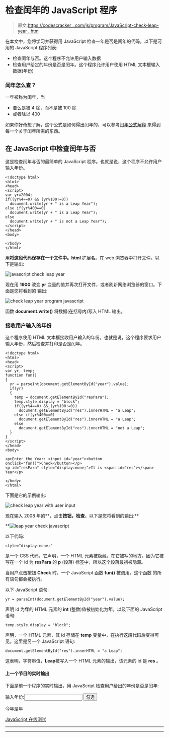 # 检查闰年的 JavaScript 程序

> 原文:[https://codescracker . com/js/program/JavaScript-check-leap-year . htm](https://codescracker.com/js/program/javascript-check-leap-year.htm)

在本文中，您将学习并获得用 JavaScript 检查一年是否是闰年的代码。以下是可用的 JavaScript 程序列表:

*   检查闰年与否。这个程序不允许用户输入数据
*   检查用户给定的年份是否是闰年。这个程序允许用户使用 HTML 文本框输入数据(年份)

### 闰年怎么查？

一年被称为闰年，当

*   要么是被 4 除，而不是被 100 除
*   或者除以 400

如果你好奇想了解，这个公式是如何得出闰年的，可以参考[闰年公式解释](/nonprog/leap-year.htm) 来得到每一个关于闰年所需的东西。

## 在 JavaScript 中检查闰年与否

这是检查闰年与否的最简单的 JavaScript 程序。也就是说，这个程序不允许用户输入年份。

```
<!doctype html>
<html>
<head>
<script>
var yr=2004;
if((yr%4==0) && (yr%100!=0))
  document.write(yr + " is a Leap Year");
else if(yr%400==0)
  document.write(yr + " is a Leap Year");
else
  document.write(yr + " is not a Leap Year");
</script>
</head>
<body>

</body>
</html>
```

用**将这段代码保存在一个文件中。html** 扩展名。在 web 浏览器中打开文件。以下是输出:

![javascript check leap year](../Images/c5fb7414a9f7fc96f59b7517e66d45c7.png)

现在用 **1900** 改变 **yr** 变量的值并再次打开文件，或者刷新网络浏览器的窗口。下面是您将看到的 输出:

![check leap year program javascript](../Images/b0288f93d0b1c72f6ba835d00820c82e.png)

函数 **document.write()** 将数据(在括号内)写入 HTML 输出。

### 接收用户输入的年份

这个程序使用 HTML 文本框接收用户输入的年份。也就是说，这个程序要求用户输入年份，然后检查并打印是否是闰年。

```
<!doctype html>
<html>
<head>
<script>
var yr, temp;
function fun()
{
  yr = parseInt(document.getElementById("year").value);
  if(yr)
  {
    temp = document.getElementById("resPara");
    temp.style.display = "block";
    if((yr%4==0) && (yr%100!=0))
      document.getElementById("res").innerHTML = "a Leap";
    else if(yr%400==0)
      document.getElementById("res").innerHTML = "a Leap";
    else
      document.getElementById("res").innerHTML = "not a Leap";
  }
}
</script>
</head>
<body>

<p>Enter the Year: <input id="year"><button onclick="fun()">Check</button></p>
<p id="resPara" style="display:none;">It is <span id="res"></span> Year</p>

</body>
</html>
```

下面是它的示例输出:

![check leap year with user input](../Images/0ec596adf6f7af6726fe6020630d62f0.png)

现在输入 2008 年的**，点击**按钮，检查**。以下是您将看到的输出:**

**![leap year check javascript](../Images/80df2d708e7bf32afe4a43788df09f50.png)

以下代码:

```
style="display:none;"
```

是一个 CSS 代码，它声明，一个 HTML 元素被隐藏，在它被写的地方。因为它被写在一个 id 为 **resPara** 的 **p** (段落) 标签中，所以这个段落最初被隐藏。

当用户点击按钮 **Check** 时，一个 JavaScript 函数 **fun()** 被调用。这个函数 的所有语句都会被执行。

以下 JavaScript 语句:

```
yr = parseInt(document.getElementById("year").value);
```

声明 id 为**年**的 HTML 元素的 **int** (整数)值被初始化为**年**。以及下面的 JavaScript 语句:

```
temp.style.display = "block";
```

声明，一个 HTML 元素，其 id 存储在 **temp** 变量中，在执行这段代码后变得可见。这里是另一个 JavaScript 语句:

```
document.getElementById("res").innerHTML = "a Leap";
```

这表明，字符串值，**Leap**被写入一个 HTML 元素的输出，该元素的 id 是 **res** 。

#### 上一个节目的实时输出

下面是前一个程序的实时输出，用 JavaScript 检查用户给出的年份是否是闰年:

输入年份:<input id="year"> <button onclick="fun()">勾选</button>

今年是年

[JavaScript 在线测试](/exam/showtest.php?subid=6)

* * *

* * ***